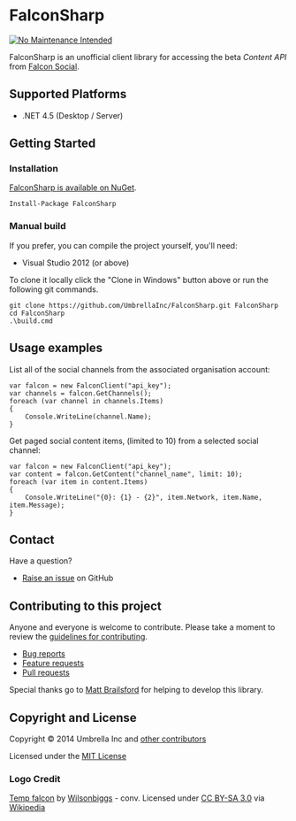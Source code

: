 # FalconSharp

[![No Maintenance Intended](http://unmaintained.tech/badge.svg)](http://unmaintained.tech/)

FalconSharp is an unofficial client library for accessing the beta *Content API* from [Falcon Social](http://www.falconsocial.com/).


## Supported Platforms

* .NET 4.5 (Desktop / Server)


## Getting Started

### Installation

[FalconSharp is available on NuGet](https://www.nuget.org/packages/FalconSharp).

	Install-Package FalconSharp

### Manual build

If you prefer, you can compile the project yourself, you'll need:

* Visual Studio 2012 (or above)

To clone it locally click the "Clone in Windows" button above or run the following git commands.

	git clone https://github.com/UmbrellaInc/FalconSharp.git FalconSharp
	cd FalconSharp
	.\build.cmd


## Usage examples

List all of the social channels from the associated organisation account:

	var falcon = new FalconClient("api_key");
	var channels = falcon.GetChannels();
	foreach (var channel in channels.Items)
	{
		Console.WriteLine(channel.Name);
	}

Get paged social content items, (limited to 10) from a selected social channel:

	var falcon = new FalconClient("api_key");
	var content = falcon.GetContent("channel_name", limit: 10);
	foreach (var item in content.Items)
	{
		Console.WriteLine("{0}: {1} - {2}", item.Network, item.Name, item.Message);
	}


## Contact

Have a question?

* [Raise an issue](https://github.com/UmbrellaInc/FalconSharp/issues) on GitHub


## Contributing to this project

Anyone and everyone is welcome to contribute. Please take a moment to review the [guidelines for contributing](CONTRIBUTING.md).

* [Bug reports](CONTRIBUTING.md#bugs)
* [Feature requests](CONTRIBUTING.md#features)
* [Pull requests](CONTRIBUTING.md#pull-requests)


Special thanks go to [Matt Brailsford](https://github.com/mattbrailsford) for helping to develop this library.


## Copyright and License

Copyright &copy; 2014 Umbrella Inc and [other contributors](https://github.com/UmbrellaInc/FalconSharp/graphs/contributors)

Licensed under the [MIT License](LICENSE.md)

### Logo Credit

[Temp falcon](https://en.wikipedia.org/wiki/File:Temp_falcon.svg) by [Wilsonbiggs](https://en.wikipedia.org/wiki/User:Wilsonbiggs) - conv. Licensed under [CC BY-SA 3.0](http://creativecommons.org/licenses/by-sa/3.0/) via [Wikipedia](https://en.wikipedia.org/wiki/)
